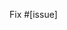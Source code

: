 <!--
Please change the [issue] below to the number of issue which is addressed by this
pull request if there is one.
If the pull request references an issue X but does not close it, please change the
prompt to "Ref #X".
If there is no issue, please remove this prompt.
-->

Fix #[issue]

<!--
Before submitting a pull request, please make sure the following is done:
* If your change is a bugfix, please add tests which can reproduce the bug.
* If your change is a new feature, please add tests which cover the new functionality, and
update the doc under `site/content/`. You can update one of the doc written in your familiar language.
It's appreciated if you can update both the English and Chinese doc if you know both languages.

If you want to add an E2E test, please add it in `e2e/tests/`.
If you want to add an integration test, please add it in (depending which module you are working on):
* ./api/tests/integration
* ./plugins/tests/integration
* ./controller/tests/integration

You can run the test in the CI by enabling GitHub Action in your own fork and submitting a pull request
to your own fork. Alternatively, you can run the test locally by following the instructions in the CI configuration.

Feel free to ask for help if you need.

If your pull request is still in progress, you can submit a draft PR:
https://docs.github.com/en/pull-requests/collaborating-with-pull-requests/proposing-changes-to-your-work-with-pull-requests/changing-the-stage-of-a-pull-request.

Once your pull request is ready for review, please don't use `push -f` which will break the review progress.
Please use `merge main` to resolve merge conflicts, instead of `rebase main`.
Please use "request review" to notify the reviewer after making changes:
https://docs.github.com/en/pull-requests/collaborating-with-pull-requests/proposing-changes-to-your-work-with-pull-requests/requesting-a-pull-request-review.
Or you can @ the reviewer in the comment to notify the reviewer.
-->
